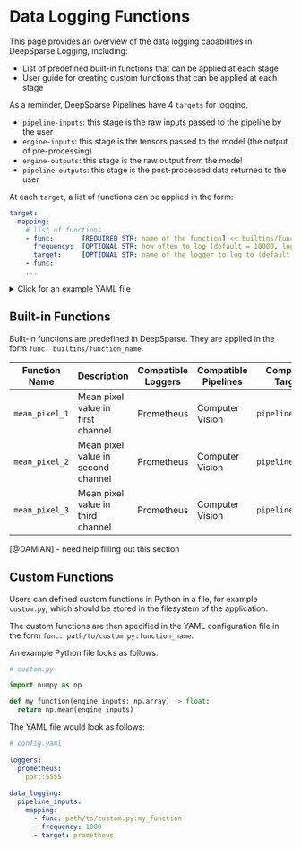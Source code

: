 # Data Logging Functions

This page provides an overview of the data logging capabilities in DeepSparse Logging, including:
- List of predefined built-in functions that can be applied at each stage
- User guide for creating custom functions that can be applied at each stage

As a reminder, DeepSparse Pipelines have 4 `targets` for logging.
- `pipeline-inputs`: this stage is the raw inputs passed to the pipeline by the user
- `engine-inputs`: this stage is the tensors passed to the model (the output of pre-processing)
- `engine-outputs`: this stage is the raw output from the model
- `pipeline-outputs`: this stage is the post-processed data returned to the user

At each `target`, a list of functions can be applied in the form:

```yaml
target:
  mapping:
    # list of functions
    - func:       [REQUIRED STR: name of the function] << builtins/function_name OR path/to/custom.py:function_name
      frequency:  [OPTIONAL STR: how often to log (default = 10000, logs for 1/10000 inferences)]
      target:     [OPTIONAL STR: name of the logger to log to (default = all)]
    - func:
    ...
```

<details>
  <summary>Click for an example YAML file</summary>

```yaml
# logging-config.yaml

loggers:
  prometheus:
    port:5555
  s3logger:
    port:5556
    
data_logging:
  pipeline_inputs:
    mapping:
      - func: builtins/identify           # logs raw data to S3
        frequency: 10000
        target: s3logger
      - func: builtins/mean_pixel         # logs mean pixel value to prometheus
        frequency: 1000
        targets: prometheus

  engine_inputs:
    mapping:
      - func: path/to/custom.py:my_fn     # < logs a custom function of engine inputs
        # freqency: 1000                    < logs at default frequency of 1000
        # target: all                       < logs to default (all loggers)
  
  # engine_outputs      < nothing applied at this stage
  # pipeline_outputs    < nothing applied at this stage

```
</details>
  
## Built-in Functions

Built-in functions are predefined in DeepSparse. They are applied in the form `func: builtins/function_name`.
   
|Function Name  |Description                        |Compatible Loggers |Compatible Pipelines |Compatible Targets |
|---------------|-----------------------------------|-------------------|---------------------|-------------------|
|`mean_pixel_1` |Mean pixel value in first channel  |Prometheus         |Computer Vision      |`pipeline_inputs`  |
|`mean_pixel_2` |Mean pixel value in second channel |Prometheus         |Computer Vision      |`pipeline_inputs`  |
|`mean_pixel_3` |Mean pixel value in third channel  |Prometheus         |Computer Vision      |`pipeline_inputs`  |  
  
[@DAMIAN] - need help filling out this section

## Custom Functions

Users can defined custom functions in Python in a file, for example `custom.py`, which should be stored in the filesystem of the application. 
  
The custom functions are then specified in the YAML configuration file in the form `func: path/to/custom.py:function_name`.
  
An example Python file looks as follows:
  
```python
# custom.py

import numpy as np

def my_function(engine_inputs: np.array) -> float:
  return np.mean(engine_inputs)
```
The YAML file would look as follows:
``` yaml
# config.yaml
  
loggers:
  prometheus:
    port:5555
  
data_logging:
  pipeline_inputs:
    mapping:
      - func: path/to/custom.py:my_function
      - frequency: 1000
      - target: prometheus
``` 
